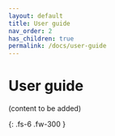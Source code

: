 ```yaml
---
layout: default
title: User guide
nav_order: 2
has_children: true
permalink: /docs/user-guide
---
```


# User guide

(content to be added)


{: .fs-6 .fw-300 }
